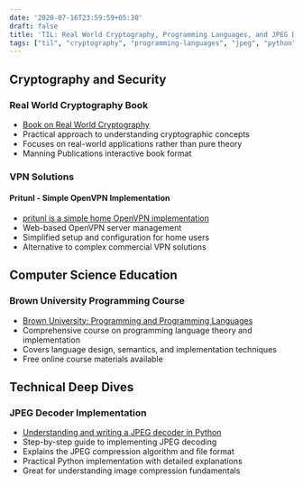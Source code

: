 ```yaml
---
date: '2020-07-16T23:59:59+05:30'
draft: false
title: 'TIL: Real World Cryptography, Programming Languages, and JPEG Decoding'
tags: ["til", "cryptography", "programming-languages", "jpeg", "python", "vpn", "brown-university"]
---
```


## Cryptography and Security

### Real World Cryptography Book
- [Book on Real World Cryptography](https://livebook.manning.com/book/real-world-cryptography/welcome/v-7/)
- Practical approach to understanding cryptographic concepts
- Focuses on real-world applications rather than pure theory
- Manning Publications interactive book format

### VPN Solutions

#### Pritunl - Simple OpenVPN Implementation
- [pritunl is a simple home OpenVPN implementation](https://docs.pritunl.com/docs/installation)
- Web-based OpenVPN server management
- Simplified setup and configuration for home users
- Alternative to complex commercial VPN solutions

## Computer Science Education

### Brown University Programming Course
- [Brown University: Programming and Programming Languages](https://papl.cs.brown.edu/2020/)
- Comprehensive course on programming language theory and implementation
- Covers language design, semantics, and implementation techniques
- Free online course materials available

## Technical Deep Dives

### JPEG Decoder Implementation
- [Understanding and writing a JPEG decoder in Python](https://yasoob.me/posts/understanding-and-writing-jpeg-decoder-in-python/)
- Step-by-step guide to implementing JPEG decoding
- Explains the JPEG compression algorithm and file format
- Practical Python implementation with detailed explanations
- Great for understanding image compression fundamentals
